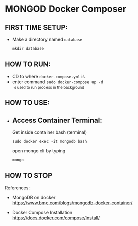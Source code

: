 # MONGOD Docker Composer

## FIRST TIME SETUP:
- Make a directory named `database`
  ```
  mkdir database
  ```

## HOW TO RUN:
- CD to where `docker-compose.yml` is
- enter command `sudo docker-compose up -d` <br>
  <small>`-d` used to run process in the background</small>

## HOW TO USE:
-   ## Access Container Terminal:
    Get inside container bash (terminal)
    ```
    sudo docker exec -it mongodb bash
    ```
    open mongo cli by typing 
    ```
    mongo
    ```
## HOW TO STOP


References:
- MongoDB on docker <br>
  https://www.bmc.com/blogs/mongodb-docker-container/

- Docker Compose Installation<br>
  https://docs.docker.com/compose/install/
